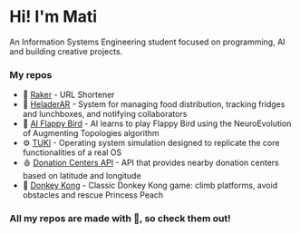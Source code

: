 # Hi! I'm Mati

An Information Systems Engineering student focused on programming, AI and building creative projects.

### My repos

- 🔗 [Raker](https://github.com/MatiasCanevaro/raker) - URL Shortener
- 🧊 [HeladerAR](https://github.com/MatiasCanevaro/HeladerAR) - System for managing food distribution, tracking fridges and lunchboxes, and notifying collaborators
- 🧠 [AI Flappy Bird](https://github.com/MatiasCanevaro/AI_Flappy_Bird) - AI learns to play Flappy Bird using the NeuroEvolution of Augmenting Topologies algorithm
- ⚙️ [TUKI](https://github.com/MatiasCanevaro/KernelLiquidators-TUKI) - Operating system simulation designed to replicate the core functionalities of a real OS
- 🩸 [Donation Centers API](https://github.com/MatiasCanevaro/API_Recomendadora_de_Lugares_de_Donacion) - API that provides nearby donation centers based on latitude and longitude
- 🦍 [Donkey Kong](https://github.com/MatiasCanevaro/DevsInPyjamas-DonkeyKong) - Classic Donkey Kong game: climb platforms, avoid obstacles and rescue Princess Peach

### All my repos are made with 💖, so check them out!
